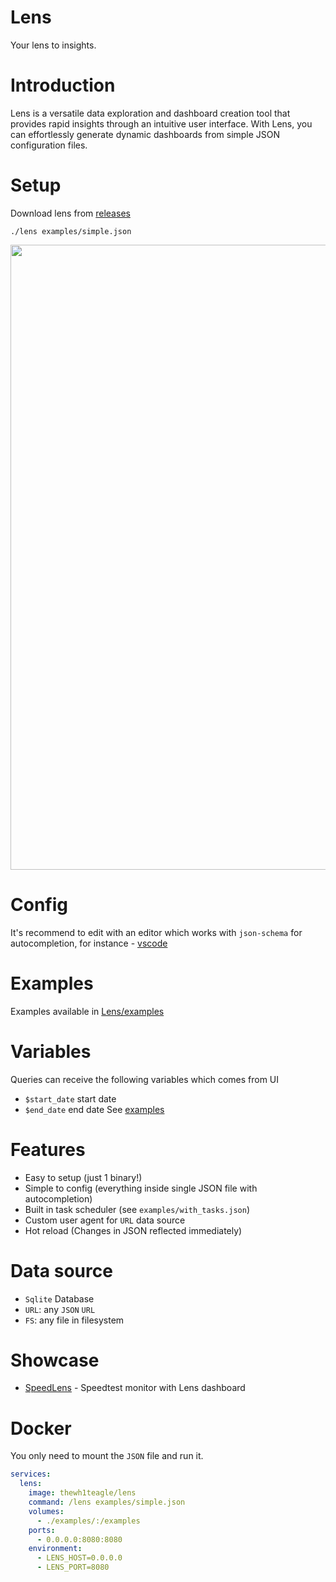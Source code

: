 # Lens

Your lens to insights.

# Introduction

Lens is a versatile data exploration and dashboard creation tool that provides rapid insights through an intuitive user interface. With Lens, you can effortlessly generate dynamic dashboards from simple JSON configuration files.

# Setup

Download lens from [releases](https://github.com/thewh1teagle/Lens/releases/latest)

```console
./lens examples/simple.json
```

<img width=1000 src="https://github.com/thewh1teagle/Lens/assets/61390950/12bc9528-1945-4fbd-a6c3-90cdcef1ddcd" />

# Config
It's recommend to edit with an editor which works with `json-schema` for autocompletion, for instance - [vscode](https://code.visualstudio.com/download)

# Examples
Examples available in [Lens/examples](https://github.com/thewh1teagle/Lens/tree/main/examples)

# Variables

Queries can receive the following variables which comes from UI

- `$start_date` start date
- `$end_date` end date
See [examples](examples)

# Features

- Easy to setup (just 1 binary!)
- Simple to config (everything inside single JSON file with autocompletion)
- Built in task scheduler (see `examples/with_tasks.json`)
- Custom user agent for `URL` data source
- Hot reload (Changes in JSON reflected immediately)

# Data source
- `Sqlite` Database
- `URL`: any `JSON` `URL`
- `FS`: any file in filesystem

# Showcase

- [SpeedLens](https://github.com/thewh1teagle/SpeedLens) - Speedtest monitor with Lens dashboard

# Docker

You only need to mount the `JSON` file and run it.

```yaml
services:
  lens:
    image: thewh1teagle/lens
    command: /lens examples/simple.json
    volumes:
      - ./examples/:/examples
    ports:
      - 0.0.0.0:8080:8080
    environment:
      - LENS_HOST=0.0.0.0
      - LENS_PORT=8080
```

